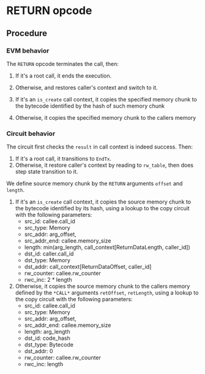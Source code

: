 # RETURN opcode

## Procedure

### EVM behavior

The `RETURN` opcode terminates the call, then:

1. If it's a root call, it ends the execution.
2. Otherwise,  and
   restores caller's context and switch to it.

1. If it's an `is_create` call context, it copies the specified memory chunk to
   the bytecode identified by the hash of such memory chunk
2. Otherwise, it copies the specified memory chunk to the callers memory

### Circuit behavior

The circuit first checks the `result` in call context is indeed success.  Then:

1. If it's a root call, it transitions to `EndTx`.
2. Otherwise, it restore caller's context by reading to `rw_table`, then does step state transition to it.

We define source memory chunk by the `RETURN` arguments `offset` and `length`.

1. If it's an `is_create` call context, it copies the source memory chunk to the bytecode identified by its hash, using a lookup to the copy circuit with the following parameters:
    - src_id: callee.call_id
    - src_type: Memory
    - src_addr: arg_offset,
    - src_addr_end: callee.memory_size
    - length: min(arg_length, call_context[ReturnDataLength, caller_id])
    - dst_id: caller.call_id
    - dst_type: Memory
    - dst_addr: call_context[ReturnDataOffset, caller_id]
    - rw_counter: callee.rw_counter
    - rwc_inc: 2 * length
2. Otherwise, it copies the source memory chunk to the callers memory defined by the `*CALL*` arguments `retOffset`, `retLength`, using a lookup to the copy circuit with the following parameters:
    - src_id: callee.call_id
    - src_type: Memory
    - src_addr: arg_offset,
    - src_addr_end: callee.memory_size
    - length: arg_length
    - dst_id: code_hash
    - dst_type: Bytecode
    - dst_addr: 0
    - rw_counter: callee.rw_counter
    - rwc_inc: length
